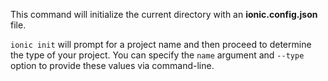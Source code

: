 This command will initialize the current directory with an **ionic.config.json** file.

`ionic init` will prompt for a project name and then proceed to determine the type of your project. You can specify the `name` argument and `--type` option to provide these values via command-line.
